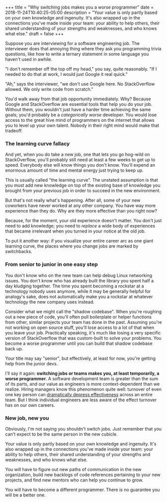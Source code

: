 +++
title = "Why switching jobs makes you a worse programmer"
date = 2018-11-24T10:40:25-05:00
description = "Your value is only partly based on your own knowledge and ingenuity. It's also wrapped up in the connections you've made inside your team: your ability to help others, their shared understanding of your strengths and weaknesses, and who knows what else."
draft = false
+++

Suppose you are interviewing for a software engineering job. The interviewer does that annoying thing where they ask you programming trivia questions, like how to write a ternary statement in some language you haven't used in awhile.

"I don't remember off the top off my head," you say, quite reasonably. "If I needed to do that at work, I would just Google it real quick."

"Ah," says the interviewer, "we don't use Google here. No StackOverflow allowed. We only write code from scratch."

You'd walk away from that job opportunity immediately. Why? Because Google and StackOverflow are essential tools that help you do your job. Without them, you wouldn't just have a harder time achieving the same goals; you'd probably be a *categorically worse* developer. You would lose access to the great hive mind of programmers on the internet that allows you to level up your own talent. Nobody in their right mind would make that tradeoff.

### The learning curve fallacy

And yet, when you do take a new job, one that lets you go hog-wild on StackOverflow, you'll probably still need at least a few weeks to get up to speed. Everybody else will know things you don't know. You'll expend an enormous amount of time and mental energy just trying to keep up.

This is usually called "the learning curve". The unstated assumption is that you must add new knowledge on top of the existing base of knowledge you brought from your previous job in order to succeed in the new environment.

But that's not really what's happening. After all, some of your new coworkers have never worked at any other company. You have way more experience than they do. Why are they more effective than you right now?

Because, for the moment, your old experience doesn't matter. You don't just need to add knowledge; you need to *replace* a wide body of experiences that became irrelevant when you turned in your notice at the old job.

To put it another way: if you visualize your entire career arc as one giant learning curve, the places where you change jobs are marked by switchbacks.

### From senior to junior in one easy step

You don't know who on the new team can help debug Linux networking issues. You don't know who has already built the library you spent half a day kludging together. The time you spent becoming a rockstar at a technology nobody uses anymore, while it may be generally helpful for analogy's sake, does not automatically make you a rockstar at whatever technology the new company uses instead. 

Consider what we might call the "shadow codebase". When you're roughing out a new piece of code, you'll often pull boilerplate or helper functions from other, similar projects your team has done in the past. Assuming you're not working on open source stuff, you'll lose access to a lot of that when you leave your job. Practically speaking, it's much like losing a very specific version of StackOverflow that was custom-built to solve your problems. You become a worse programmer until you can build that shadow codebase back up.

Your title may say "senior", but effectively, at least for now, you're getting help from the junior devs.

I'll say it again: **switching jobs or teams makes you, at least temporarily, a worse programmer**. A software development team is greater than the sum of its parts, and our value as engineers is more context-dependent than we realize. Hiring managers know this phenomenon quite well: turnover of even one key person can [dramatically depress effectiveness](https://www.huffingtonpost.com/entry/how-much-does-employee-turnover-really-cost_us_587fbaf9e4b0474ad4874fb7) across an entire team. But I think individual engineers are less aware of the effect turnover has on our own careers.

### New job, new you

Obviously, I'm not saying you shouldn't switch jobs. Just remember that you can't expect to be the same person in the new cubicle. 

Your value is only partly based on your own knowledge and ingenuity. It's also wrapped up in the connections you've made inside your team: your ability to help others, their shared understanding of your strengths and weaknesses, and who knows what else. 

You will have to figure out new paths of communication in the new organization, build new backlogs of code references pertaining to your new projects, and find new mentors who can help you continue to grow. 

You will have to become a different programmer. There is no guarantee you will be a better one.